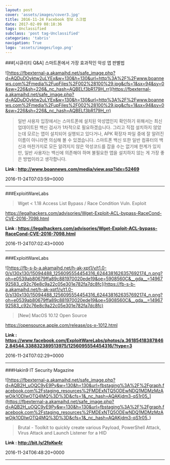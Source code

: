 ```yaml
---
layout: post
cover: 'assets/images/cover3.jpg'
title: 2016-11-24 Facebook 정보 스크랩
date: 2017-02-09 08:18:36
tags: Unclassified
subclass: 'post tag-Unclassified'
categories: 'tabris'
navigation: True
logo: 'assets/images/logo.png'
---
```


###[시큐리티 Q&A] 스마트폰에서 가장 효과적인 악성 앱 판별법

![https://fbexternal-a.akamaihd.net/safe_image.php?d=AQDuDOyktw2uLYEx&w=130&h=130&url=http%3A%2F%2Fwww.boannews.com%2Fmedia%2FupFiles%2F002%28100%29.jpg&cfs=1&sx=94&sy=0&sw=226&sh=226&_nc_hash=AQBELf3bR179H_rr](https://fbexternal-a.akamaihd.net/safe_image.php?d=AQDuDOyktw2uLYEx&w=130&h=130&url=http%3A%2F%2Fwww.boannews.com%2Fmedia%2FupFiles%2F002%28100%29.jpg&cfs=1&sx=94&sy=0&sw=226&sh=226&_nc_hash=AQBELf3bR179H_rr)

>일반 사용자 입장에서는 스마트폰에 설치된 악성앱인지 확인하기 위해서는 최신 업데이트된 백신 검사가 1차적으로 필요하겠습니다. 그리고 직접 설치하지 않았는데 모르는 앱이 설치되어 실행되고 있다거나, APK 확장자 파일 중에 잘 알려진 이름이 아니라면 의심해 볼 수 있겠습니다. 스마트폰 백신 또한 일반 컴퓨터의 백신과 마찬가지로 모든 알려지지 않은 악성코드를 잡을 수는 없기에 한계가 있지만, 일반 사용자는 백신에 의존해야 하며 불필요한 앱을 설치하지 않는 게 가장 좋은 방법이라고 생각합니다.

**Link : <http://www.boannews.com/media/view.asp?idx=52469>**

2016-11-24T07:03:59+0000

---

###ExploitWareLabs

>Wget < 1.18 Access List Bypass / Race Condition Vuln. Exploit

https://legalhackers.com/advisories/Wget-Exploit-ACL-bypass-RaceCond-CVE-2016-7098.html

**Link : <https://legalhackers.com/advisories/Wget-Exploit-ACL-bypass-RaceCond-CVE-2016-7098.html>**

2016-11-24T07:02:43+0000

---

###ExploitWareLabs

![https://fb-s-b-a.akamaihd.net/h-ak-xpt1/v/t1.0-0/s130x130/15094488_1256095554454316_6244381626357692174_n.png?oh=e0539ab80679ffa89c881970020ede19&oe=5908560C&__gda__=1496792583_c92c76e8c9a22c05e301e782fa7dc8fc](https://fb-s-b-a.akamaihd.net/h-ak-xpt1/v/t1.0-0/s130x130/15094488_1256095554454316_6244381626357692174_n.png?oh=e0539ab80679ffa89c881970020ede19&oe=5908560C&__gda__=1496792583_c92c76e8c9a22c05e301e782fa7dc8fc)

>[New] MacOS 10.12 Open Source 

https://opensource.apple.com/release/os-x-1012.html

**Link : <https://www.facebook.com/ExploitWareLabs/photos/a.361854183878462.84544.338832389513975/1256095554454316/?type=3>**

2016-11-24T07:02:29+0000

---

###Hakin9 IT Security Magazine

![https://fbexternal-a.akamaihd.net/safe_image.php?d=AQB2H_uOQC9yE9Py&w=130&h=130&url=fbstaging%3A%2F%2Fgraph.facebook.com%2Fstaging_resources%2FMDExNTQ5ODEwNDQ1MDMzMzAwOjk1ODIwOTQ4MQ%3D%3D&cfs=1&_nc_hash=AQAKjdm3-qS1r05_](https://fbexternal-a.akamaihd.net/safe_image.php?d=AQB2H_uOQC9yE9Py&w=130&h=130&url=fbstaging%3A%2F%2Fgraph.facebook.com%2Fstaging_resources%2FMDExNTQ5ODEwNDQ1MDMzMzAwOjk1ODIwOTQ4MQ%3D%3D&cfs=1&_nc_hash=AQAKjdm3-qS1r05_)

>Brutal - Toolkit to quickly create various Payload, PowerShell Attack, Virus Attack and Launch Listener for a HID

**Link : <http://bit.ly/2foKw4r>**

2016-11-24T06:48:20+0000

---

